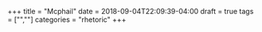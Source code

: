 +++
title = "Mcphail"
date = 2018-09-04T22:09:39-04:00
draft = true
tags = ["",""]
categories = "rhetoric"
+++
